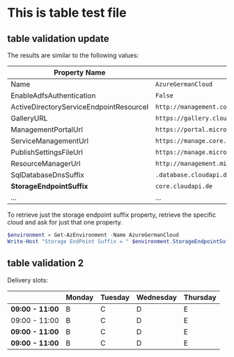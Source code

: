 # This is table test file

## table validation update
The results are similar to the following values:

| Property Name | Value |
|-|----|
| Name | `AzureGermanCloud` |
| EnableAdfsAuthentication | `False` |
| ActiveDirectoryServiceEndpointResourceI | `http://management.core.cloudapi.de/` |
| GalleryURL | `https://gallery.cloudapi.de/` |
| ManagementPortalUrl | `https://portal.microsoftazure.de/` |
| ServiceManagementUrl | `https://manage.core.cloudapi.de/` |
| PublishSettingsFileUrl| `https://manage.microsoftazure.de/publishsettings/index` |
| ResourceManagerUrl | `http://management.microsoftazure.de/` |
| SqlDatabaseDnsSuffix | `.database.cloudapi.de` |
| **StorageEndpointSuffix** | `core.cloudapi.de` |
| ... | ... |

To retrieve just the storage endpoint suffix property, retrieve the specific cloud and ask for just that one property.

```powershell
$environment = Get-AzEnvironment -Name AzureGermanCloud
Write-Host "Storage EndPoint Suffix = " $environment.StorageEndpointSuffix
```


## table validation 2
Delivery slots:

| |**Monday**|**Tuesday**|**Wednesday**|**Thursday**|
|-|-------|-------|-------|-------|
|**09:00 - 11:00**|B|C|D|E|
|09:00 - 11:00|B|C|D|E|
|**09:00 - 11:00**|B|C|D|E|
|**09:00 - 11:00**|B|C|D|E|